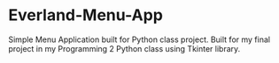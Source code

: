 # Everland-Menu-App
Simple Menu Application built for Python class project.
Built for my final project in my Programming 2 Python class using Tkinter library. 
